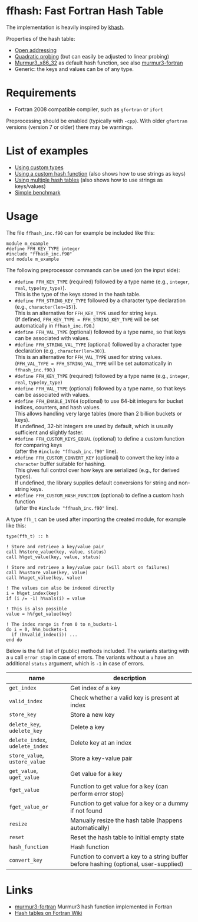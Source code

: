 ffhash: Fast Fortran Hash Table
==

The implementation is heavily inspired by [khash](https://github.com/attractivechaos/klib/blob/master/khash.h).

Properties of the hash table:
* [Open addressing](https://en.wikipedia.org/wiki/Open_addressing)
* [Quadratic probing](https://en.wikipedia.org/wiki/Quadratic_probing) (but can easily be adjusted to linear probing)
* [Murmur3_x86_32](http://code.google.com/p/smhasher/wiki/MurmurHash3) as default hash function, see also [murmur3-fortran](https://github.com/jannisteunissen/murmur3-fortran)
* Generic: the keys and values can be of any type.

Requirements
==

* Fortran 2008 compatible compiler, such as `gfortran` or `ifort`

Preprocessing should be enabled (typically with `-cpp`). With older `gfortran` versions (version 7 or older) there may be warnings.

List of examples
==

* [Using custom types](example_custom_types.f90)
* [Using a custom hash function](example_custom_hash_function.f90) (also shows how to use strings as keys)
* [Using multiple hash tables](example_multiple_tables.f90) (also shows how to use strings as keys/values)
* [Simple benchmark](example_benchmark.f90)

Usage
==

The file `ffhash_inc.f90` can for example be included like this:

```Fortran
module m_example
#define FFH_KEY_TYPE integer
#include "ffhash_inc.f90"
end module m_example
```

The following preprocessor commands can be used (on the input side):

* `#define FFH_KEY_TYPE` (required) followed by a type name (e.g., `integer`, `real`, `type(my_type)`).  
   This is the type of the keys stored in the hash table.  
* `#define FFH_STRING_KEY_TYPE` followed by a character type declaration (e.g., `character(len=15)`).  
  This is an alternative for `FFH_KEY_TYPE` used for string keys.  
  (If defined, `FFH_KEY_TYPE = FFH_STRING_KEY_TYPE` will be set automatically in `ffhash_inc.f90`.)
* `#define FFH_VAL_TYPE` (optional) followed by a type name, so that keys can be associated with values.  
* `#define FFH_STRING_VAL_TYPE` (optional) followed by a character type declaration (e.g., `character(len=30)`).  
  This is an alternative for `FFH_VAL_TYPE` used for string values.  
  (`FFH_VAL_TYPE = FFH_STRING_VAL_TYPE` will be set automatically in `ffhash_inc.f90`.)  
* `#define FFH_KEY_TYPE` (required) followed by a type name (e.g., `integer`, `real`, `type(my_type)`  
* `#define FFH_VAL_TYPE` (optional) followed by a type name, so that keys can be associated with values.
* `#define FFH_ENABLE_INT64` (optional) to use 64-bit integers for bucket indices, counters, and hash values.  
  This allows handling very large tables (more than 2 billion buckets or keys).  
  If undefined, 32-bit integers are used by default, which is usually sufficient and slightly faster.  
* `#define FFH_CUSTOM_KEYS_EQUAL` (optional) to define a custom function for comparing keys  
   (after the `#include "ffhash_inc.f90"` line).
* `#define FFH_CUSTOM_CONVERT_KEY` (optional) to convert the key into a `character` buffer suitable for hashing.  
   This gives full control over how keys are serialized (e.g., for derived types).  
   If undefined, the library supplies default conversions for string and non-string keys.  
* `#define FFH_CUSTOM_HASH_FUNCTION` (optional) to define a custom hash function  
   (after the `#include "ffhash_inc.f90"` line).

A type `ffh_t` can be used after importing the created module, for example like this:

```Fortran
type(ffh_t) :: h

! Store and retrieve a key/value pair
call h%store_value(key, value, status)
call h%get_value(key, value, status)

! Store and retrieve a key/value pair (will abort on failures)
call h%ustore_value(key, value)
call h%uget_value(key, value)

! The values can also be indexed directly
i = h%get_index(key)
if (i /= -1) h%vals(i) = value

! This is also possible
value = h%fget_value(key)

! The index range is from 0 to n_buckets-1
do i = 0, h%n_buckets-1
  if (h%valid_index(i)) ...
end do
```

Below is the full list of (public) methods included. The variants starting with a `u` call `error stop` in case of errors. The variants without a `u` have an additional `status` argument, which is `-1` in case of errors.

| name | description |
|---|---|
| `get_index` | Get index of a key |
| `valid_index` | Check whether a valid key is present at index |
| `store_key` | Store a new key |
| `delete_key`, `udelete_key` | Delete a key |
| `delete_index`, `udelete_index` | Delete key at an index |
| `store_value`, `ustore_value` | Store a key-value pair |
| `get_value`, `uget_value` | Get value for a key |
| `fget_value` | Function to get value for a key (can perform error stop) |
| `fget_value_or` | Function to get value for a key or a dummy if not found |
| `resize` | Manually resize the hash table (happens automatically) |
| `reset` | Reset the hash table to initial empty state |
| `hash_function` | Hash function |
| `convert_key`      | Function to convert a key to a string buffer before hashing (optional, user-supplied) |

Links
==

* [murmur3-fortran](https://github.com/jannisteunissen/murmur3-fortran) Murmur3
  hash function implemented in Fortran
* [Hash tables on Fortran Wiki](http://fortranwiki.org/fortran/show/Hash+tables)
